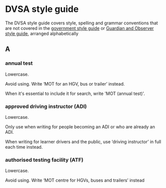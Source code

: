# DVSA style guide

The DVSA style guide covers style, spelling and grammar conventions that are not covered in the [government style guide](https://www.gov.uk/guidance/style-guide) or [Guardian and Observer style guide](https://www.theguardian.com/guardian-observer-style-guide-a), arranged alphabetically

## A

### annual test 

Lowercase. 

Avoid using. Write ‘MOT for an HGV, bus or trailer’ instead.

When it's essential to include it for search, write 'MOT (annual test)'.

### approved driving instructor (ADI) 

Lowercase.  

Only use when writing for people becoming an ADI or who are already an ADI.  

When writing for learner drivers and the public, use ‘driving instructor’ in full each time instead. 

### authorised testing facility (ATF) 

Lowercase. 

Avoid using. Write ‘MOT centre for HGVs, buses and trailers’ instead
